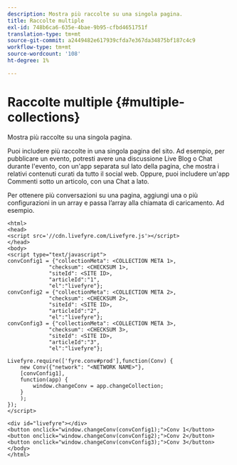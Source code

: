 ```yaml
---
description: Mostra più raccolte su una singola pagina.
title: Raccolte multiple
exl-id: 748b6ca6-635e-4bae-9b95-cfbd4651751f
translation-type: tm+mt
source-git-commit: a2449482e617939cfda7e367da34875bf187c4c9
workflow-type: tm+mt
source-wordcount: '108'
ht-degree: 1%

---
```


# Raccolte multiple {#multiple-collections}

Mostra più raccolte su una singola pagina.

Puoi includere più raccolte in una singola pagina del sito. Ad esempio, per pubblicare un evento, potresti avere una discussione Live Blog o Chat durante l&#39;evento, con un&#39;app separata sul lato della pagina, che mostra i relativi contenuti curati da tutto il social web. Oppure, puoi includere un&#39;app Commenti sotto un articolo, con una Chat a lato.

Per ottenere più conversazioni su una pagina, aggiungi una o più configurazioni in un array e passa l’array alla chiamata di caricamento. Ad esempio.

```
<html> 
<head> 
<script src='//cdn.livefyre.com/Livefyre.js'></script> 
</head> 
<body> 
<script type="text/javascript"> 
convConfig1 = {"collectionMeta": <COLLECTION META 1>, 
             "checksum": <CHECKSUM 1>, 
             "siteId": <SITE ID>, 
             "articleId":"1", 
             "el":"livefyre"}; 
convConfig2 = {"collectionMeta": <COLLECTION META 2>, 
             "checksum": <CHECKSUM 2>, 
             "siteId": <SITE ID>, 
             "articleId":"2", 
             "el":"livefyre"}; 
convConfig3 = {"collectionMeta": <COLLECTION META 3>, 
             "checksum": <CHECKSUM 3>, 
             "siteId": <SITE ID>, 
             "articleId":"3", 
             "el":"livefyre"}; 
  
Livefyre.require(['fyre.conv#prod'],function(Conv) { 
    new Conv({"network": "<NETWORK NAME>"}, 
    [convConfig1], 
    function(app) {  
        window.changeConv = app.changeCollection; 
    } 
    ); 
}); 
</script> 
  
<div id="livefyre"></div> 
<button onclick="window.changeConv(convConfig1);">Conv 1</button> 
<button onclick="window.changeConv(convConfig2);">Conv 2</button> 
<button onclick="window.changeConv(convConfig3);">Conv 3</button> 
</body> 
</html>
```
